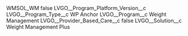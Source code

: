 <?xml version="1.0" encoding="UTF-8"?>
<CustomMetadata xmlns="http://soap.sforce.com/2006/04/metadata" xmlns:xsi="http://www.w3.org/2001/XMLSchema-instance" xmlns:xsd="http://www.w3.org/2001/XMLSchema">
    <label>WMSOL_WM</label>
    <protected>false</protected>
    <values>
        <field>LVGO__Program_Platform_Version__c</field>
        <value xsi:nil="true"/>
    </values>
    <values>
        <field>LVGO__Program_Type__c</field>
        <value xsi:type="xsd:string">WP Anchor</value>
    </values>
    <values>
        <field>LVGO__Program__c</field>
        <value xsi:type="xsd:string">Weight Management</value>
    </values>
    <values>
        <field>LVGO__Provider_Based_Care__c</field>
        <value xsi:type="xsd:boolean">false</value>
    </values>
    <values>
        <field>LVGO__Solution__c</field>
        <value xsi:type="xsd:string">Weight Management Plus</value>
    </values>
</CustomMetadata>
